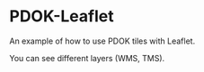 PDOK-Leaflet
============

An example of how to use PDOK tiles with Leaflet.

You can see different layers (WMS, TMS).